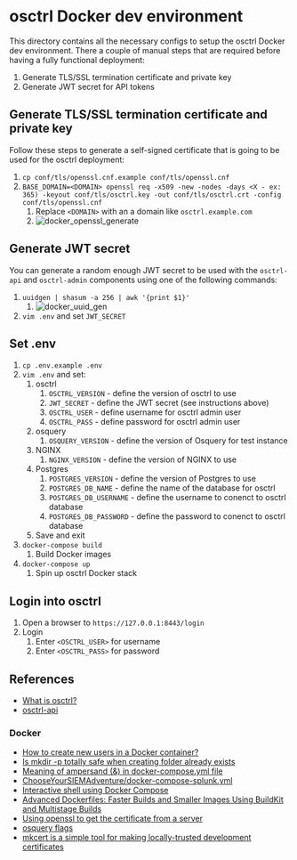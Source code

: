# osctrl Docker dev environment

This directory contains all the necessary configs to setup the osctrl Docker dev environment. There a couple of manual steps that are required before having a fully functional deployment:

1. Generate TLS/SSL termination certificate and private key
2. Generate JWT secret for API tokens

## Generate TLS/SSL termination certificate and private key

Follow these steps to generate a self-signed certificate that is going to be used for the osctrl deployment:

1. `cp conf/tls/openssl.cnf.example conf/tls/openssl.cnf`
2. `BASE_DOMAIN=<DOMAIN> openssl req -x509 -new -nodes -days <X - ex: 365) -keyout conf/tls/osctrl.key -out conf/tls/osctrl.crt -config conf/tls/openssl.cnf`
   1. Replace `<DOMAIN>` with an a domain like `osctrl.example.com`
   2. ![docker_openssl_generate](../../.img/docker_openssl_generate.png)

## Generate JWT secret

You can generate a random enough JWT secret to be used with the `osctrl-api` and `osctrl-admin` components using one of the following commands:

1. `uuidgen | shasum -a 256 | awk '{print $1}'`
   1. ![docker_uuid_gen](../../.img/docker_uuid_gen.png)
2. `vim .env` and set `JWT_SECRET`

## Set .env

1. `cp .env.example .env`
2. `vim .env` and set:
   1. osctrl
      1. `OSCTRL_VERSION` - define the version of osctrl to use
      2. `JWT_SECRET` - define the JWT secret (see instructions above)
      3. `OSCTRL_USER` - define username for osctrl admin user
      4. `OSCTRL_PASS` - define password for osctrl admin user
   2. osquery
      1. `OSQUERY_VERSION` - define the version of Osquery for test instance
   3. NGINX
      1. `NGINX_VERSION` - define the version of NGINX to use
   4. Postgres
      1. `POSTGRES_VERSION` - define the version of Postgres to use
      2. `POSTGRES_DB_NAME` - define the name of the database for osctrl
      3. `POSTGRES_DB_USERNAME` - define the username to conenct to osctrl database
      4. `POSTGRES_DB_PASSWORD` - define the password to conenct to osctrl database
   5. Save and exit
3. `docker-compose build`
   1. Build Docker images
4. `docker-compose up`
   1. Spin up osctrl Docker stack

## Login into osctrl

1. Open a browser to `https://127.0.0.1:8443/login`
2. Login
   1. Enter `<OSCTRL_USER>` for username
   2. Enter `<OSCTRL_PASS>` for password

## References

- [What is osctrl?](https://osctrl.net/)
- [osctrl-api](https://app.swaggerhub.com/apis-docs/jmpsec/osctrl-api/0.3.7#/)

### Docker

- [How to create new users in a Docker container?](https://net2.com/how-to-create-new-users-in-docker-container/)
- [Is mkdir -p totally safe when creating folder already exists](https://unix.stackexchange.com/questions/242995/is-mkdir-p-totally-safe-when-creating-folder-already-exists)
- [Meaning of ampersand (&) in docker-compose.yml file](https://stackoverflow.com/questions/45805380/meaning-of-ampersand-in-docker-compose-yml-file)
- [ChooseYourSIEMAdventure/docker-compose-splunk.yml](https://github.com/CptOfEvilMinions/ChooseYourSIEMAdventure/blob/main/docker-compose-splunk.yml)
- [Interactive shell using Docker Compose](https://stackoverflow.com/questions/36249744/interactive-shell-using-docker-compose)
- [Advanced Dockerfiles: Faster Builds and Smaller Images Using BuildKit and Multistage Builds](https://www.docker.com/blog/advanced-dockerfiles-faster-builds-and-smaller-images-using-buildkit-and-multistage-builds/)
- [Using openssl to get the certificate from a server](https://stackoverflow.com/questions/7885785/using-openssl-to-get-the-certificate-from-a-server)
- [osquery flags](https://osquery.readthedocs.io/en/stable/installation/cli-flags/)
- [mkcert is a simple tool for making locally-trusted development certificates](https://github.com/FiloSottile/mkcert)
